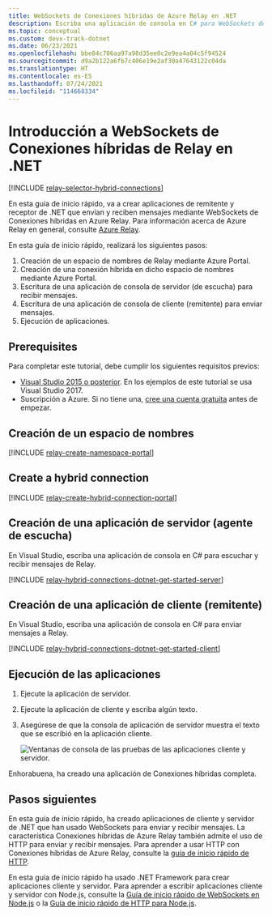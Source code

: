 ```yaml
---
title: WebSockets de Conexiones híbridas de Azure Relay en .NET
description: Escriba una aplicación de consola en C# para WebSockets de Conexiones híbridas de Azure Relay.
ms.topic: conceptual
ms.custom: devx-track-dotnet
ms.date: 06/23/2021
ms.openlocfilehash: bbe84c706aa97a98d35ee0c2e9ea4a04c5f94524
ms.sourcegitcommit: d9a2b122a6fb7c406e19e2af30a47643122c04da
ms.translationtype: HT
ms.contentlocale: es-ES
ms.lasthandoff: 07/24/2021
ms.locfileid: "114668334"
---
```

# <a name="get-started-with-relay-hybrid-connections-websockets-in-net"></a>Introducción a WebSockets de Conexiones híbridas de Relay en .NET
[!INCLUDE [relay-selector-hybrid-connections](./includes/relay-selector-hybrid-connections.md)]

En esta guía de inicio rápido, va a crear aplicaciones de remitente y receptor de .NET que envían y reciben mensajes mediante WebSockets de Conexiones híbridas en Azure Relay. Para información acerca de Azure Relay en general, consulte [Azure Relay](relay-what-is-it.md). 

En esta guía de inicio rápido, realizará los siguientes pasos:

1. Creación de un espacio de nombres de Relay mediante Azure Portal.
2. Creación de una conexión híbrida en dicho espacio de nombres mediante Azure Portal.
3. Escritura de una aplicación de consola de servidor (de escucha) para recibir mensajes.
4. Escritura de una aplicación de consola de cliente (remitente) para enviar mensajes.
5. Ejecución de aplicaciones. 

## <a name="prerequisites"></a>Prerequisites

Para completar este tutorial, debe cumplir los siguientes requisitos previos:

* [Visual Studio 2015 o posterior](https://www.visualstudio.com). En los ejemplos de este tutorial se usa Visual Studio 2017.
* Suscripción a Azure. Si no tiene una, [cree una cuenta gratuita](https://azure.microsoft.com/free/) antes de empezar.

## <a name="create-a-namespace"></a>Creación de un espacio de nombres
[!INCLUDE [relay-create-namespace-portal](./includes/relay-create-namespace-portal.md)]

## <a name="create-a-hybrid-connection"></a>Create a hybrid connection
[!INCLUDE [relay-create-hybrid-connection-portal](./includes/relay-create-hybrid-connection-portal.md)]

## <a name="create-a-server-application-listener"></a>Creación de una aplicación de servidor (agente de escucha)
En Visual Studio, escriba una aplicación de consola en C# para escuchar y recibir mensajes de Relay.

[!INCLUDE [relay-hybrid-connections-dotnet-get-started-server](./includes/relay-hybrid-connections-dotnet-get-started-server.md)]

## <a name="create-a-client-application-sender"></a>Creación de una aplicación de cliente (remitente)
En Visual Studio, escriba una aplicación de consola en C# para enviar mensajes a Relay.

[!INCLUDE [relay-hybrid-connections-dotnet-get-started-client](./includes/relay-hybrid-connections-dotnet-get-started-client.md)]

## <a name="run-the-applications"></a>Ejecución de las aplicaciones
1. Ejecute la aplicación de servidor.
2. Ejecute la aplicación de cliente y escriba algún texto.
3. Asegúrese de que la consola de aplicación de servidor muestra el texto que se escribió en la aplicación cliente.

    ![Ventanas de consola de las pruebas de las aplicaciones cliente y servidor.](./media/relay-hybrid-connections-dotnet-get-started/running-applications.png)

Enhorabuena, ha creado una aplicación de Conexiones híbridas completa.

## <a name="next-steps"></a>Pasos siguientes
En esta guía de inicio rápido, ha creado aplicaciones de cliente y servidor de .NET que han usado WebSockets para enviar y recibir mensajes. La característica Conexiones híbridas de Azure Relay también admite el uso de HTTP para enviar y recibir mensajes. Para aprender a usar HTTP con Conexiones híbridas de Azure Relay, consulte la [guía de inicio rápido de HTTP](relay-hybrid-connections-http-requests-dotnet-get-started.md).

En esta guía de inicio rápido ha usado .NET Framework para crear aplicaciones cliente y servidor. Para aprender a escribir aplicaciones cliente y servidor con Node.js, consulte la [Guía de inicio rápido de WebSockets en Node.js](relay-hybrid-connections-node-get-started.md) o la [Guía de inicio rápido de HTTP para Node.js](relay-hybrid-connections-http-requests-dotnet-get-started.md).

